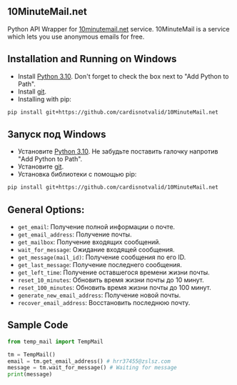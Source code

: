 ## 10MinuteMail.net

Python API Wrapper for [10minutemail.net](https://10minutemail.net) service. 10MinuteMail is a service which lets you use anonymous emails for free.

## Installation and Running on Windows

- Install [Python 3.10](https://www.python.org/downloads/release/python-3100). Don't forget to check the box next to "Add Python to Path".
- Install [git](https://git-scm.com/download/win).
- Installing with pip:

```bash
pip install git+https://github.com/cardisnotvalid/10MinuteMail.net
```

## Запуск под Windows

- Установите [Python 3.10](https://www.python.org/downloads/release/python-3100). Не забудьте поставить галочку напротив "Add Python to Path".
- Установите [git](https://git-scm.com/download/win).
- Установка библиотеки с помощью pip:

```bash
pip install git+https://github.com/cardisnotvalid/10MinuteMail.net
```

## General Options:

- `get_email`: Получение полной информации о почте.
- `get_email_address`: Получение почты.
- `get_mailbox`: Получение входящих сообщений.
- `wait_for_message`: Ожидание входящей сообщения.
- `get_message(mail_id)`: Получение сообщения по его ID.
- `get_last_message`: Получение последнего сообщения.
- `get_left_time`: Получение оставшегося времени жизни почты.
- `reset_10_minutes`: Обновить время жизни почты до 10 минут.
- `reset_100_minutes`: Обновить время жизни почты до 100 минут.
- `generate_new_email_address`: Получение новой почты.
- `recover_email_address`: Восстановить последнюю почту.

## Sample Code

```python
from temp_mail import TempMail

tm = TempMail()
email = tm.get_email_address() # hrr37455@zslsz.com
message = tm.wait_for_message() # Waiting for message
print(message)
```